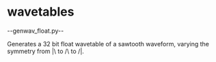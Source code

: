 # wavetables


--genwav_float.py--

Generates a 32 bit float wavetable of a sawtooth waveform, varying the symmetry from |\ to /\ to /|.
